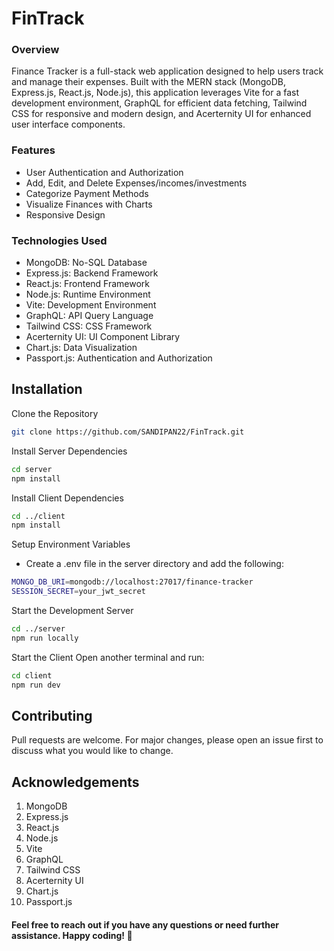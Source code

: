 # FinTrack

### Overview

Finance Tracker is a full-stack web application designed to help users track and manage their expenses. Built with the MERN stack (MongoDB, Express.js, React.js, Node.js), this application leverages Vite for a fast development environment, GraphQL for efficient data fetching, Tailwind CSS for responsive and modern design, and Acerternity UI for enhanced user interface components.

### Features

- User Authentication and Authorization
- Add, Edit, and Delete Expenses/incomes/investments
- Categorize Payment Methods
- Visualize Finances with Charts
- Responsive Design

### Technologies Used

- MongoDB: No-SQL Database
- Express.js: Backend Framework
- React.js: Frontend Framework
- Node.js: Runtime Environment
- Vite: Development Environment
- GraphQL: API Query Language
- Tailwind CSS: CSS Framework
- Acerternity UI: UI Component Library
- Chart.js: Data Visualization
- Passport.js: Authentication and Authorization

## Installation

Clone the Repository

```bash
git clone https://github.com/SANDIPAN22/FinTrack.git
```

Install Server Dependencies

```bash
cd server
npm install
```

Install Client Dependencies

```bash
cd ../client
npm install
```

Setup Environment Variables

- Create a .env file in the server directory and add the following:

```bash
MONGO_DB_URI=mongodb://localhost:27017/finance-tracker
SESSION_SECRET=your_jwt_secret
```

Start the Development Server

```bash
cd ../server
npm run locally
```

Start the Client
Open another terminal and run:

```bash
cd client
npm run dev
```

## Contributing

Pull requests are welcome. For major changes, please open an issue first
to discuss what you would like to change.

## Acknowledgements

1. MongoDB
2. Express.js
3. React.js
4. Node.js
5. Vite
6. GraphQL
7. Tailwind CSS
8. Acerternity UI
9. Chart.js
10. Passport.js

#### Feel free to reach out if you have any questions or need further assistance. Happy coding! 🚀

